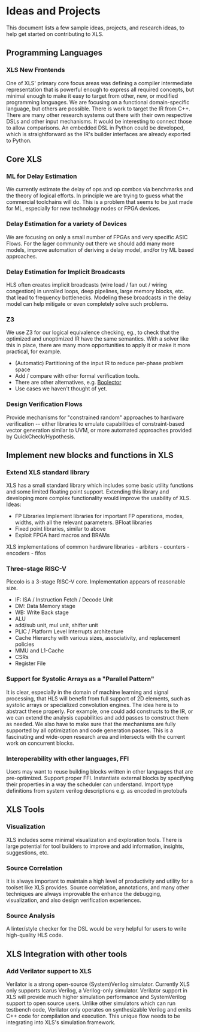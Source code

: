 # Ideas and Projects

This document lists a few sample ideas, projects, and research ideas, to help
get started on contributing to XLS.

## Programming Languages

### XLS New Frontends

One of XLS' primary core focus areas was defining a compiler intermediate
representation that is powerful enough to express all required concepts, but
minimal enough to make it easy to target from other, new, or modified
programming languages. We are focusing on a functional domain-specific language,
but others are possible. There is work to target the IR from C++. There are many
other research systems out there with their own respective DSLs and other input
mechanisms. It would be interesting to connect those to allow comparisons. An
embedded DSL in Python could be developed, which is straightforward as the IR's
builder interfaces are already exported to Python.

## Core XLS

### ML for Delay Estimation

We currently estimate the delay of ops and op combos via benchmarks and the
theory of logical efforts. In principle we are trying to guess what the
commercial toolchains will do. This is a problem that seems to be just made for
ML, especially for new technology nodes or FPGA devices.

### Delay Estimation for a variety of Devices

We are focusing on only a small number of FPGAs and very specific ASIC Flows.
For the lager community out there we should add many more models, improve
automation of deriving a delay model, and/or try ML based approaches.

### Delay Estimation for Implicit Broadcasts

HLS often creates implicit broadcasts (wire load / fan out / wiring congestion)
in unrolled loops, deep pipelines, large memory blocks, etc. that lead to
frequency bottlenecks. Modeling these broadcasts in the delay model can help
mitigate or even completely solve such problems.

### Z3

We use Z3 for our logical equivalence checking, eg., to check that the optimized
and unoptimized IR have the same semantics. With a solver like this in place,
there are many more opportunities to apply it or make it more practical, for
example.

-   (Automatic) Partitioning of the input IR to reduce per-phase problem space
-   Add / compare with other formal verification tools.
-   There are other alternatives, e.g. [Boolector](https://boolector.github.io/)
-   Use cases we haven't thought of yet.

### Design Verification Flows

Provide mechanisms for "constrained random" approaches to hardware
verification -- either libraries to emulate capabilities of constraint-based
vector generation similar to UVM, or more automated approaches provided by
QuickCheck/Hypothesis.

## Implement new blocks and functions in XLS

### Extend XLS standard library

XLS has a small standard library which includes some basic utility functions and
some limited floating point support. Extending this library and developing more
complex functionality would improve the usability of XLS. Ideas:

-   FP Libraries Implement libraries for important FP operations, modes, widths,
    with all the relevant parameters. BFloat libraries
-   Fixed point libraries, similar to above
-   Exploit FPGA hard macros and BRAMs

XLS implementations of common hardware libraries - arbiters - counters -
encoders - fifos

### Three-stage RISC-V

Piccolo is a 3-stage RISC-V core. Implementation appears of reasonable size.

-   IF: ISA / Instruction Fetch / Decode Unit
-   DM: Data Memory stage
-   WB: Write Back stage
-   ALU
-   add/sub unit, mul unit, shifter unit
-   PLIC / Platform Level Interrupts architecture
-   Cache Hierarchy with various sizes, associativity, and replacement policies
-   MMU and L1-Cache
-   CSRs
-   Register File

### Support for Systolic Arrays as a "Parallel Pattern"

It is clear, especially in the domain of machine learning and signal processing,
that HLS will benefit from full support of 2D elements, such as systolic arrays
or specialized convolution engines. The idea here is to abstract these properly.
For example, one could add constructs to the IR, or we can extend the analysis
capabilities and add passes to construct them as needed. We also have to make
sure that the mechanisms are fully supported by all optimization and code
generation passes. This is a fascinating and wide-open research area and
intersects with the current work on concurrent blocks.

### Interoperability with other languages, FFI

Users may want to reuse building blocks written in other languages that are
pre-optimized. Support proper FFI. Instantiate external blocks by specifying
their properties in a way the scheduler can understand. Import type definitions
from system verilog descriptions e.g. as encoded in protobufs

## XLS Tools

### Visualization

XLS includes some minimal visualization and exploration tools. There is large
potential for tool builders to improve and add information, insights,
suggestions, etc.

### Source Correlation

It is always important to maintain a high level of productivity and utility for
a toolset like XLS provides. Source correlation, annotations, and many other
techniques are always improvable the enhance the debugging, visualization, and
also design verification experiences.

### Source Analysis

A linter/style checker for the DSL would be very helpful for users to write
high-quality HLS code.

## XLS Integration with other tools

### Add Verilator support to XLS

Verilator is a strong open-source (System)Verilog simulator. Currently XLS only
supports Icarus Verilog, a Verilog-only simulator. Verilator support in XLS will
provide much higher simulation performance and SystemVerilog support to open
source users. Unlike other simulators which can run testbench code, Verilator
only operates on synthesizable Verilog and emits C++ code for compilation and
execution. This unique flow needs to be integrating into XLS's simulation
framework.
